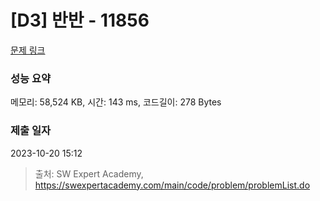 # [D3] 반반 - 11856 

[문제 링크](https://swexpertacademy.com/main/code/problem/problemDetail.do?contestProbId=AXjS1GXqZ8gDFATi) 

### 성능 요약

메모리: 58,524 KB, 시간: 143 ms, 코드길이: 278 Bytes

### 제출 일자

2023-10-20 15:12



> 출처: SW Expert Academy, https://swexpertacademy.com/main/code/problem/problemList.do
